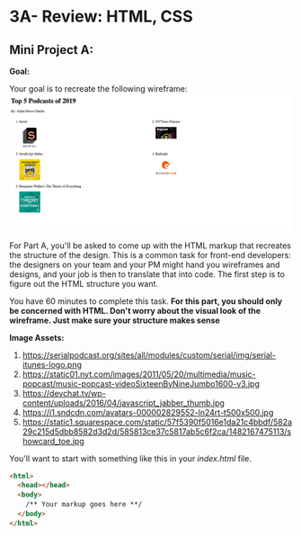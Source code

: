 # 3A- Review: HTML, CSS

## Mini Project A: 

**Goal:**

Your goal is to recreate the following wireframe:  ![Activity Wireframe](3A-activity-wireframe.png)

For Part A, you'll be asked to come up with the HTML markup that recreates the structure of the design. This is a common task for front-end developers: the designers on your team and your PM might hand you wireframes and designs, and your job is then to translate that into code. The first step is to figure out the HTML structure you want. 

You have 60 minutes to complete this task. **For this part, you should only be concerned with HTML. Don't worry about the visual look of the wireframe. Just make sure your structure makes sense**

**Image Assets:**

1. https://serialpodcast.org/sites/all/modules/custom/serial/img/serial-itunes-logo.png
2. https://static01.nyt.com/images/2011/05/20/multimedia/music-popcast/music-popcast-videoSixteenByNineJumbo1600-v3.jpg
3. https://devchat.tv/wp-content/uploads/2016/04/javascript_jabber_thumb.jpg
4. https://i1.sndcdn.com/avatars-000002829552-ln24rt-t500x500.jpg
5. https://static1.squarespace.com/static/57f5390f5016e1da21c4bbdf/582a29c215d5dbb8582d3d2d/585813ce37c5817ab5c6f2ca/1482167475113/showcard_toe.jpg

You'll want to start with something like this in your *index.html* file. 
```html
<html>
  <head></head>
  <body>
    /** Your markup goes here **/
  </body>
</html>
```